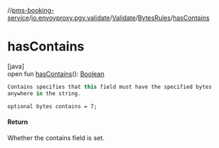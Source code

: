 //[pms-booking-service](../../../../index.md)/[io.envoyproxy.pgv.validate](../../index.md)/[Validate](../index.md)/[BytesRules](index.md)/[hasContains](has-contains.md)

# hasContains

[java]\
open fun [hasContains](has-contains.md)(): [Boolean](https://kotlinlang.org/api/core/kotlin-stdlib/kotlin/-boolean/index.html)

```kotlin
Contains specifies that this field must have the specified bytes
anywhere in the string.

```
`optional bytes contains = 7;`

#### Return

Whether the contains field is set.